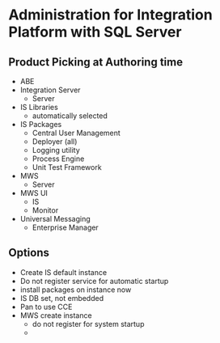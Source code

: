 # Administration for Integration Platform with SQL Server

## Product Picking at Authoring time

- ABE
- Integration Server
  - Server
- IS Libraries
  - automatically selected
- IS Packages
  - Central User Management
  - Deployer (all)
  - Logging utility
  - Process Engine
  - Unit Test Framework
- MWS
  - Server
- MWS UI
  - IS
  - Monitor
- Universal Messaging
  - Enterprise Manager

## Options

- Create IS default instance
- Do not register service for automatic startup
- install packages on instance now
- IS DB set, not embedded
- Pan to use CCE
- MWS create instance
  - do not register for system startup
  - 